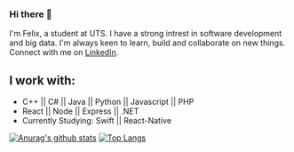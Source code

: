 ### Hi there 👋

I'm Felix, a student at UTS. I have a strong intrest in software development and big data. I'm always keen to learn, build and collaborate on new things. Connect with me on [LinkedIn](https://www.linkedin.com/in/felix-ehalim/).

## I work with:
- C++ || C# || Java || Python || Javascript || PHP
- React || Node || Express || .NET
- Currently Studying: Swift || React-Native

[![Anurag's github stats](https://github-readme-stats.vercel.app/api?username=felixhal)](https://github.com/anuraghazra/github-readme-stats) [![Top Langs](https://github-readme-stats.vercel.app/api/top-langs/?username=anuraghazra&layout=compact)](https://github.com/anuraghazra/github-readme-stats)

<!--
**felixhal/felixhal** is a ✨ _special_ ✨ repository because its `README.md` (this file) appears on your GitHub profile.

Here are some ideas to get you started:

- 🔭 I’m currently working on ...
- 🌱 I’m currently learning ...
- 👯 I’m looking to collaborate on ...
- 🤔 I’m looking for help with ...
- 💬 Ask me about ...
- 📫 How to reach me: ...
- 😄 Pronouns: ...
- ⚡ Fun fact: ...
-->
